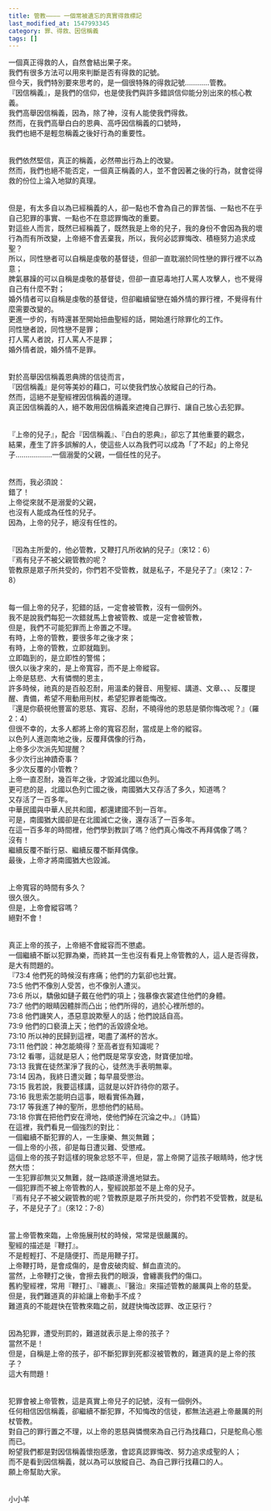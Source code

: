 ```yaml
---
title: 管教———— 一個常被遺忘的真實得救標記
last_modified_at: 1547993345
category: 罪、得救、因信稱義
tags: []
---
```


一個真正得救的人，自然會結出果子來。<br>我們有很多方法可以用來判斷是否有得救的記號。<br>但今天，我們特別要來思考的，是一個很特殊的得救記號…………管教。<br><!--more-->『因信稱義』，是我們的信仰，也是使我們與許多錯誤信仰能分別出來的核心教義。<br>我們高舉因信稱義，因為，除了神，沒有人能使我們得救。<br>然而，在我們高舉白白的恩典、高呼因信稱義的口號時，<br>我們也絕不是輕忽稱義之後好行為的重要性。<br><br><br>我們依然堅信，真正的稱義，必然帶出行為上的改變。<br>然而，我們也絕不能否定，一個真正稱義的人，並不會因著之後的行為，就會從得救的份位上淪入地獄的真理。<br><br><br>但是，有太多自以為已經稱義的人，卻一點也不會為自己的罪苦惱、一點也不在乎自己犯罪的事實、一點也不在意認罪悔改的重要。<br>對這些人而言，既然已經稱義了，既然我是上帝的兒子，我的身份不會因為我的壞行為而有所改變，上帝絕不會丟棄我，所以，我何必認罪悔改、積極努力追求成聖？<br>所以，同性戀者可以自稱是虔敬的基督徒，但卻一直耽溺於同性戀的罪行裡不以為意；<br>脾氣暴躁的可以自稱是虔敬的基督徒，但卻一直惡毒地打人罵人攻擊人，也不覺得自己有什麼不對；<br>婚外情者可以自稱是虔敬的基督徒，但卻繼續留戀在婚外情的罪行裡，不覺得有什麼需要改變的。<br>更進一步的，有時還甚至開始扭曲聖經的話，開始進行除罪化的工作。<br>同性戀者說，同性戀不是罪；<br>打人罵人者說，打人罵人不是罪；<br>婚外情者說，婚外情不是罪。<br><br><br>對於高舉因信稱義恩典牌的信徒而言，<br>『因信稱義』是何等美妙的藉口，可以使我們放心放縱自己的行為。<br>然而，這絕不是聖經裡因信稱義的道理。<br>真正因信稱義的人，絕不敢用因信稱義來遮掩自己罪行、讓自己放心去犯罪。<br><br><br>『上帝的兒子』，配合『因信稱義』、『白白的恩典』，卻忘了其他重要的觀念，<br>結果，產生了許多誤解的人，使這些人以為我們可以成為「了不起」的上帝兒子………………一個溺愛的父親，一個任性的兒子。<br><br><br>然而，我必須說：<br>錯了！<br>上帝從來就不是溺愛的父親，<br>也沒有人能成為任性的兒子。<br>因為，上帝的兒子，絕沒有任性的。<br><br><br>『因為主所愛的，他必管教，又鞭打凡所收納的兒子』（來12：6）<br>『焉有兒子不被父親管教的呢？<br>管教原是眾子所共受的，你們若不受管教，就是私子，不是兒子了』（來12：7-8）<br><br><br>每一個上帝的兒子，犯錯的話，一定會被管教，沒有一個例外。<br>我不是說我們每犯一次錯就馬上會被管教、或是一定會被管教，<br>但是，我們不可能犯罪而上帝置之不理。<br>有時，上帝的管教，要很多年之後才來；<br>有時，上帝的管教，立即就臨到。<br>立即臨到的，是立即性的警惕；<br>很久以後才來的，是上帝寬容，而不是上帝縱容。<br>上帝是慈悲、大有憐憫的恩主，<br>許多時候，祂真的是百般忍耐，用溫柔的聲音、用聖經、講道、文章、、、反覆提醒、責備，希望不用動用刑杖，希望犯罪者能悔改。<br>『還是你藐視他豐富的恩慈、寬容、忍耐，不曉得他的恩慈是領你悔改呢？』（羅2：4）<br>但很不幸的，太多人都將上帝的寬容忍耐，當成是上帝的縱容。<br>以色列人進迦南地之後，反覆拜偶像的行為，<br>上帝多少次派先知提醒？<br>多少次行出神蹟奇事？<br>多少次反覆的小管教？<br>上帝一直忍耐，幾百年之後，才毀滅北國以色列。<br>更可悲的是，北國以色列亡國之後，南國猶大又存活了多久，知道嗎？<br>又存活了一百多年。<br>中華民國與中華人民共和國，都還建國不到一百年。<br>可是，南國猶大國卻是在北國滅亡之後，還存活了一百多年。<br>在這一百多年的時間裡，他們學到教訓了嗎？他們真心悔改不再拜偶像了嗎？<br>沒有！<br>繼續反覆不斷行惡、繼續反覆不斷拜偶像。<br>最後，上帝才將南國猶大也毀滅。<br><br><br>上帝寬容的時間有多久？<br>很久很久。<br>但是，上帝會縱容嗎？<br>絕對不會！<br><br><br>真正上帝的孩子，上帝絕不會縱容而不懲處。<br>一個繼續不斷以犯罪為樂，而終其一生也沒有看見上帝管教的人，這人是否得救，是大有問題的。<br>『73:4 他們死的時候沒有疼痛；他們的力氣卻也壯實。<br>73:5 他們不像別人受苦，也不像別人遭災。<br>73:6 所以，驕傲如鏈子戴在他們的項上；強暴像衣裳遮住他們的身體。<br>73:7 他們的眼睛因體胖而凸出；他們所得的，過於心裡所想的。<br>73:8 他們譏笑人，憑惡意說欺壓人的話；他們說話自高。<br>73:9 他們的口褻瀆上天；他們的舌毀謗全地。<br>73:10 所以神的民歸到這裡，喝盡了滿杯的苦水。<br>73:11 他們說：神怎能曉得？至高者豈有知識呢？<br>73:12 看哪，這就是惡人；他們既是常享安逸，財寶便加增。<br>73:13 我實在徒然潔淨了我的心，徒然洗手表明無辜。<br>73:14 因為，我終日遭災難；每早晨受懲治。<br>73:15 我若說，我要這樣講，這就是以奸詐待你的眾子。<br>73:16 我思索怎能明白這事，眼看實係為難，<br>73:17 等我進了神的聖所，思想他們的結局。<br>73:18 你實在把他們安在滑地，使他們掉在沉淪之中。』（詩篇）<br>在這裡，我們看見一個強烈的對比：<br>一個繼續不斷犯罪的人，一生康樂、無災無難；<br>一個上帝的小孩，卻是每日遭災難、受懲戒。<br>這個上帝的孩子對這樣的現象忿怒不平，但是，當上帝開了這孩子眼睛時，他才恍然大悟：<br>一生犯罪卻無災又無難，就一路順遂滑進地獄去。<br>一個犯罪而不被上帝管教的人，聖經說那並不是上帝的兒子。<br>『焉有兒子不被父親管教的呢？管教原是眾子所共受的，你們若不受管教，就是私子，不是兒子了』（來12：7-8）<br><br><br>當上帝管教來臨，上帝施展刑杖的時候，常常是很嚴厲的。<br>聖經的描述是『鞭打』。<br>不是輕輕打、不是隨便打、而是用鞭子打。<br>上帝鞭打時，是會成傷的，是會皮破肉綻、鮮血直流的。<br>當然，上帝鞭打之後，會擦去我們的眼淚，會纏裹我們的傷口。<br>舊約聖經裡，常用『鞭打』、『纏裹』、『醫治』來描述管教的嚴厲與上帝的慈愛。<br>但是，我們難道真的非給讓上帝動手不成？<br>難道真的不能趕快在管教來臨之前，就趕快悔改認罪、改正惡行？<br><br><br>因為犯罪，遭受刑罰的，難道就表示是上帝的孩子？<br>當然不是！<br>但是，自稱是上帝的孩子，卻不斷犯罪到死都沒被管教的，難道真的是上帝的孩子？<br>這大有問題！<br><br><br>犯罪會被上帝管教，這是真實上帝兒子的記號，沒有一個例外。<br>任何相信因信稱義，卻繼續不斷犯罪，不知悔改的信徒，都無法逃避上帝嚴厲的刑杖管教。<br>對自己的罪行置之不理，以上帝的恩慈與憐憫來為自己行為找藉口，只是鴕鳥心態而已。<br>盼望我們都是對因信稱義懷抱感激，會認真認罪悔改、努力追求成聖的人；<br>而不是看到因信稱義，就以為可以放縱自己、為自己罪行找藉口的人。<br>願上帝幫助大家。<br><br><br>小小羊<br><br>

